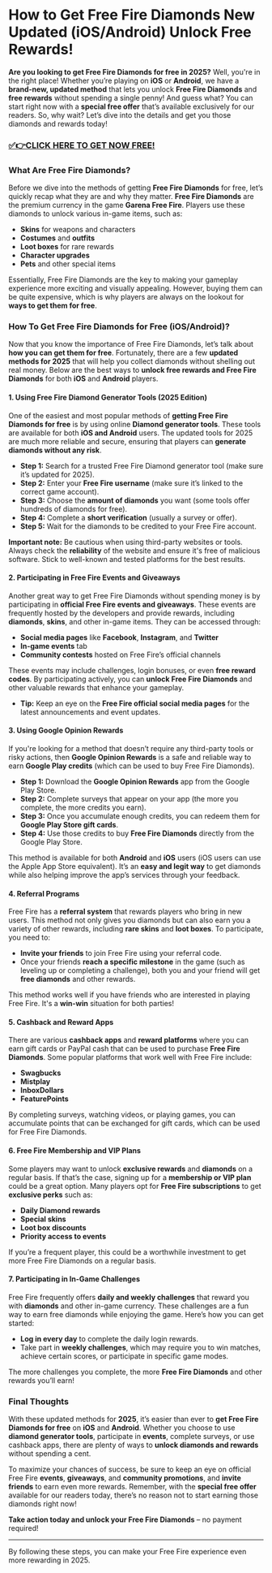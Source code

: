 # How to Get Free Fire Diamonds New Updated (iOS/Android) Unlock Free Rewards!

**Are you looking to get Free Fire Diamonds for free in 2025?** Well, you're in the right place! Whether you’re playing on **iOS** or **Android**, we have a **brand-new, updated method** that lets you unlock **Free Fire Diamonds** and **free rewards** without spending a single penny! And guess what? You can start right now with a **special free offer** that’s available exclusively for our readers. So, why wait? Let’s dive into the details and get you those diamonds and rewards today!

### [✅👉CLICK HERE TO GET NOW FREE!](https://freeforyou.xyz/free/fire/go/)

### **What Are Free Fire Diamonds?**

Before we dive into the methods of getting **Free Fire Diamonds** for free, let’s quickly recap what they are and why they matter. **Free Fire Diamonds** are the premium currency in the game **Garena Free Fire**. Players use these diamonds to unlock various in-game items, such as:

- **Skins** for weapons and characters
- **Costumes** and **outfits**
- **Loot boxes** for rare rewards
- **Character upgrades**
- **Pets** and other special items

Essentially, Free Fire Diamonds are the key to making your gameplay experience more exciting and visually appealing. However, buying them can be quite expensive, which is why players are always on the lookout for **ways to get them for free**.

### **How To Get Free Fire Diamonds for Free (iOS/Android)?**

Now that you know the importance of Free Fire Diamonds, let’s talk about **how you can get them for free**. Fortunately, there are a few **updated methods for 2025** that will help you collect diamonds without shelling out real money. Below are the best ways to **unlock free rewards and Free Fire Diamonds** for both **iOS** and **Android** players.

#### 1. **Using Free Fire Diamond Generator Tools (2025 Edition)**

One of the easiest and most popular methods of **getting Free Fire Diamonds for free** is by using online **Diamond generator tools**. These tools are available for both **iOS and Android** users. The updated tools for 2025 are much more reliable and secure, ensuring that players can **generate diamonds without any risk**.

- **Step 1:** Search for a trusted Free Fire Diamond generator tool (make sure it’s updated for 2025).
- **Step 2:** Enter your **Free Fire username** (make sure it’s linked to the correct game account).
- **Step 3:** Choose the **amount of diamonds** you want (some tools offer hundreds of diamonds for free).
- **Step 4:** Complete a **short verification** (usually a survey or offer).
- **Step 5:** Wait for the diamonds to be credited to your Free Fire account.

**Important note:** Be cautious when using third-party websites or tools. Always check the **reliability** of the website and ensure it's free of malicious software. Stick to well-known and tested platforms for the best results.

#### 2. **Participating in Free Fire Events and Giveaways**

Another great way to get Free Fire Diamonds without spending money is by participating in **official Free Fire events and giveaways**. These events are frequently hosted by the developers and provide rewards, including **diamonds**, **skins**, and other in-game items. They can be accessed through:

- **Social media pages** like **Facebook**, **Instagram**, and **Twitter**
- **In-game events** tab
- **Community contests** hosted on Free Fire’s official channels

These events may include challenges, login bonuses, or even **free reward codes**. By participating actively, you can **unlock Free Fire Diamonds** and other valuable rewards that enhance your gameplay.

- **Tip:** Keep an eye on the **Free Fire official social media pages** for the latest announcements and event updates.

#### 3. **Using Google Opinion Rewards**

If you're looking for a method that doesn’t require any third-party tools or risky actions, then **Google Opinion Rewards** is a safe and reliable way to earn **Google Play credits** (which can be used to buy Free Fire Diamonds).

- **Step 1:** Download the **Google Opinion Rewards** app from the Google Play Store.
- **Step 2:** Complete surveys that appear on your app (the more you complete, the more credits you earn).
- **Step 3:** Once you accumulate enough credits, you can redeem them for **Google Play Store gift cards**.
- **Step 4:** Use those credits to buy **Free Fire Diamonds** directly from the Google Play Store.

This method is available for both **Android** and **iOS** users (iOS users can use the Apple App Store equivalent). It’s an **easy and legit way** to get diamonds while also helping improve the app’s services through your feedback.

#### 4. **Referral Programs**

Free Fire has a **referral system** that rewards players who bring in new users. This method not only gives you diamonds but can also earn you a variety of other rewards, including **rare skins** and **loot boxes**. To participate, you need to:

- **Invite your friends** to join Free Fire using your referral code.
- Once your friends **reach a specific milestone** in the game (such as leveling up or completing a challenge), both you and your friend will get **free diamonds** and other rewards.

This method works well if you have friends who are interested in playing Free Fire. It's a **win-win** situation for both parties!

#### 5. **Cashback and Reward Apps**

There are various **cashback apps** and **reward platforms** where you can earn gift cards or PayPal cash that can be used to purchase **Free Fire Diamonds**. Some popular platforms that work well with Free Fire include:

- **Swagbucks**
- **Mistplay**
- **InboxDollars**
- **FeaturePoints**

By completing surveys, watching videos, or playing games, you can accumulate points that can be exchanged for gift cards, which can be used for Free Fire Diamonds.

#### 6. **Free Fire Membership and VIP Plans**

Some players may want to unlock **exclusive rewards** and **diamonds** on a regular basis. If that’s the case, signing up for a **membership or VIP plan** could be a great option. Many players opt for **Free Fire subscriptions** to get **exclusive perks** such as:

- **Daily Diamond rewards**
- **Special skins**
- **Loot box discounts**
- **Priority access to events**

If you’re a frequent player, this could be a worthwhile investment to get more Free Fire Diamonds on a regular basis.

#### 7. **Participating in In-Game Challenges**

Free Fire frequently offers **daily and weekly challenges** that reward you with **diamonds** and other in-game currency. These challenges are a fun way to earn free diamonds while enjoying the game. Here’s how you can get started:

- **Log in every day** to complete the daily login rewards.
- Take part in **weekly challenges**, which may require you to win matches, achieve certain scores, or participate in specific game modes.

The more challenges you complete, the more **Free Fire Diamonds** and other rewards you’ll earn!

### **Final Thoughts**

With these updated methods for **2025**, it’s easier than ever to **get Free Fire Diamonds for free** on **iOS** and **Android**. Whether you choose to use **diamond generator tools**, participate in **events**, complete surveys, or use cashback apps, there are plenty of ways to **unlock diamonds and rewards** without spending a cent.

To maximize your chances of success, be sure to keep an eye on official Free Fire **events**, **giveaways**, and **community promotions**, and **invite friends** to earn even more rewards. Remember, with the **special free offer** available for our readers today, there’s no reason not to start earning those diamonds right now!

**Take action today and unlock your Free Fire Diamonds** – no payment required!

---

By following these steps, you can make your Free Fire experience even more rewarding in 2025.
